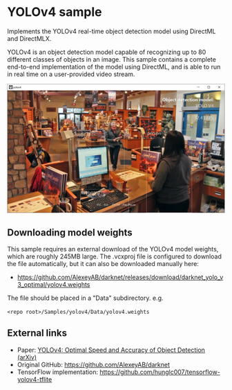 # YOLOv4 sample

Implements the YOLOv4 real-time object detection model using DirectML and DirectMLX.

YOLOv4 is an object detection model capable of recognizing up to 80 different classes of objects in an image. This sample contains a complete end-to-end implementation of the model using DirectML, and is able to run in real time on a user-provided video stream. 

![Screenshot](./assets/screenshot.jpg)

## Downloading model weights

This sample requires an external download of the YOLOv4 model weights, which are roughly 245MB large. The .vcxproj file is configured to download the file automatically, but it can also be downloaded manually here:
* https://github.com/AlexeyAB/darknet/releases/download/darknet_yolo_v3_optimal/yolov4.weights

The file should be placed in a "Data" subdirectory. e.g.

`<repo root>/Samples/yolov4/Data/yolov4.weights`

## External links

* Paper: [YOLOv4: Optimal Speed and Accuracy of Object Detection
 (arXiv)](https://arxiv.org/abs/2004.10934)
* Original GitHub: https://github.com/AlexeyAB/darknet
* TensorFlow implementation: https://github.com/hunglc007/tensorflow-yolov4-tflite
